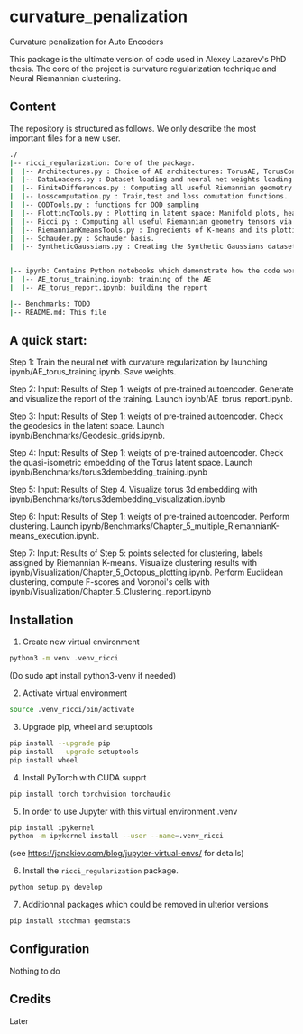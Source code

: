 # curvature_penalization
Curvature penalization for Auto Encoders

This package is the ultimate version of code used in Alexey Lazarev's PhD thesis. The core of the project is curvature regularization technique and Neural Riemannian clustering.

## Content

The repository is structured as follows. We only describe the most important files for a new user.
```bash
./
|-- ricci_regularization: Core of the package. 
|  |-- Architectures.py : Choice of AE architectures: TorusAE, TorusConvAE, etc.
|  |-- DataLoaders.py : Dataset loading and neural net weights loading.
|  |-- FiniteDifferences.py : Computing all useful Riemannian geometry tensors via Finite differences.
|  |-- Losscomputation.py : Train,test and loss comutation functions.
|  |-- OODTools.py : functions for OOD sampling
|  |-- PlottingTools.py : Plotting in latent space: Manifold plots, heatmaps, etc..
|  |-- Ricci.py : Computing all useful Riemannian geometry tensors via Autograd
|  |-- RiemannianKmeansTools.py : Ingredients of K-means and its plotting.
|  |-- Schauder.py : Schauder basis.
|  |-- SyntheticGaussians.py : Creating the Synthetic Gaussians dataset


|-- ipynb: Contains Python notebooks which demonstrate how the code works. Most important files:
|  |-- AE_torus_training.ipynb: training of the AE 
|  |-- AE_torus_report.ipynb: building the report

|-- Benchmarks: TODO
|-- README.md: This file
```

## A quick start:

Step 1:
Train the neural net with curvature regularization by launching ipynb/AE_torus_training.ipynb. Save weights.

Step 2:
Input: Results of Step 1: weigts of pre-trained autoencoder.
Generate and visualize the report of the training. Launch ipynb/AE_torus_report.ipynb.

Step 3:
Input: Results of Step 1: weigts of pre-trained autoencoder.
Check the geodesics in the latent space. Launch ipynb/Benchmarks/Geodesic_grids.ipynb.

Step 4:
Input: Results of Step 1: weigts of pre-trained autoencoder.
Check the quasi-isometric embedding of the Torus latent space. Launch ipynb/Benchmarks/torus3dembedding_training.ipynb 

Step 5:
Input: Results of Step 4.
Visualize torus 3d embedding with ipynb/Benchmarks/torus3dembedding_visualization.ipynb

Step 6:
Input: Results of Step 1: weigts of pre-trained autoencoder.
Perform clustering. Launch ipynb/Benchmarks/Chapter_5_multiple_RiemannianK-means_execution.ipynb.

Step 7:
Input: Results of Step 5: points selected for clustering, labels assigned by Riemannian K-means. 
Visualize clustering results with ipynb/Visualization/Chapter_5_Octopus_plotting.ipynb. Perform Euclidean clustering, compute F-scores and Voronoi's cells with ipynb/Visualization/Chapter_5_Clustering_report.ipynb

## Installation

1. Create new virtual environment

```bash
python3 -m venv .venv_ricci
```

(Do
sudo apt install python3-venv
if needed)

2. Activate virtual environment

```bash
source .venv_ricci/bin/activate
```

3. Upgrade pip, wheel and setuptools 

```bash
pip install --upgrade pip
pip install --upgrade setuptools
pip install wheel
```

4. Install PyTorch with CUDA supprt

```bash
pip install torch torchvision torchaudio
```

5. In order to use Jupyter with this virtual environment .venv
```bash
pip install ipykernel
python -m ipykernel install --user --name=.venv_ricci
```
(see https://janakiev.com/blog/jupyter-virtual-envs/ for details)

6. Install the `ricci_regularization` package.

```bash
python setup.py develop
```

7. Additionnal packages which could be removed in ulterior versions
```bash
pip install stochman geomstats
```

## Configuration
Nothing to do

## Credits
Later

